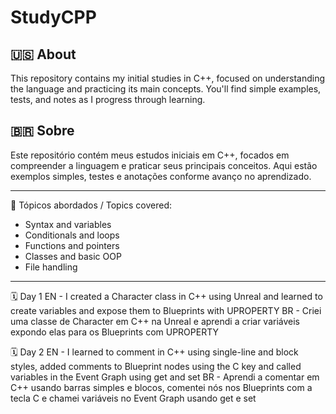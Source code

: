# StudyCPP

## 🇺🇸 About
This repository contains my initial studies in C++, focused on understanding the language and practicing its main concepts. You'll find simple examples, tests, and notes as I progress through learning.

## 🇧🇷 Sobre
Este repositório contém meus estudos iniciais em C++, focados em compreender a linguagem e praticar seus principais conceitos. Aqui estão exemplos simples, testes e anotações conforme avanço no aprendizado.

---

📌 Tópicos abordados / Topics covered:
- Syntax and variables
- Conditionals and loops
- Functions and pointers
- Classes and basic OOP
- File handling

---

🗓️ Day 1
EN - I created a Character class in C++ using Unreal and learned to create variables and expose them to Blueprints with UPROPERTY
BR - Criei uma classe de Character em C++ na Unreal e aprendi a criar variáveis expondo elas para os Blueprints com UPROPERTY

🗓️ Day 2
EN - I learned to comment in C++ using single-line and block styles, added comments to Blueprint nodes using the C key and called variables in the Event Graph using get and set
BR - Aprendi a comentar em C++ usando barras simples e blocos, comentei nós nos Blueprints com a tecla C e chamei variáveis no Event Graph usando get e set
